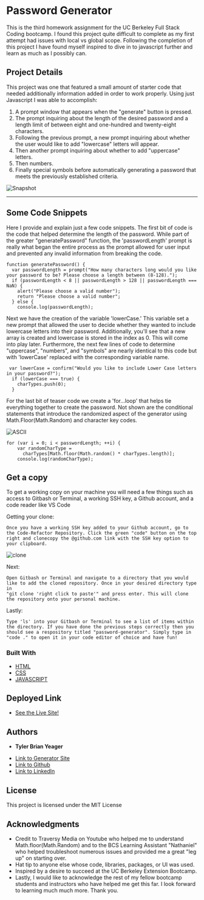 # Password Generator 
This is the third homework assignment for the UC Berkeley Full Stack Coding bootcamp. I found this project quite difficult to complete as my first attempt had issues with local vs global scope. Following the completion of this project I have found myself inspired to dive in to javascript further and learn as much as I possibly can.

## Project Details
This project was one that featured a small amount of starter code that needed additionally information added in order to work properly. Using just Javascript I was able to accomplish:
1. A prompt window that appears when the "generate" button is pressed.
2. The prompt inquiring about the length of the desired password and a length limit of between eight and one-hundred and twenty-eight characters.
3. Following the previous prompt, a new prompt inquiring about whether the user would like to add "lowercase" letters will appear. 
4. Then another prompt inquiring about whether to add "uppercase" letters. 
5. Then numbers. 
6. Finally special symbols before automatically generating a password that meets the previously established criteria. 

![Snapshot](https://user-images.githubusercontent.com/89880190/134632547-7ae55447-6c31-4b59-b8f8-71fb3055994d.png)

---
## Some Code Snippets
Here I provide and explain just a few code snippets. The first bit of code is the code that helped determine the length of the password. While part of the greater "generatePassword" function, the 'passwordLength' prompt is really what began the entire process as the prompt allowed for user input and prevented any invalid information from breaking the code. 
```
function generatePassword() {
  var passwordLength = prompt("How many characters long would you like your password to be? Please choose a length between (8-128).");
  if (passwordLength < 8 || passwordLength > 128 || passwordLength === NaN) {
    alert("Please choose a valid number");
    return "Please choose a valid number";
  } else {
    console.log(passwordLength);
```


Next we have the creation of the variable 'lowerCase.' This variable set a new prompt that allowed the user to decide whether they wanted to include lowercase letters into their password. Additionally, you'll see that a new array is created and lowercase is stored in the index as 0. This will come into play later. Furthermore, the next few lines of code to determine "uppercase", "numbers", and "symbols" are nearly identical to this code but with 'lowerCase' replaced with the corresponding variable name.
```
 var lowerCase = confirm("Would you like to include Lower Case letters in your password?");
  if (lowerCase === true) {
    charTypes.push(0);
  }
```

For the last bit of teaser code we create a 'for...loop' that helps tie everything together to create the password. Not shown are the conditional statements that introduce the randomized aspect of the generator using Math.Floor(Math.Random) and character key codes. 

![ASCII](https://user-images.githubusercontent.com/89880190/134632672-293cd1da-2285-4737-94c4-1fb14ebda9e0.jpg)

```
for (var i = 0; i < passwordLength; ++i) {
    var randomCharType =
      charTypes[Math.floor(Math.random() * charTypes.length)];
    console.log(randomCharType);
```

## Get a copy

To get a working copy on your machine you will need a few things such as access to Gitbash or Terminal, a working SSH key, a Github account, and a code reader like VS Code

Getting your clone:

```
Once you have a working SSH key added to your Github account, go to the Code-Refactor Repository. Click the green "code" button on the top right and clonecopy the @github.com link with the SSH key option to your clipboard. 
```
![clone](https://user-images.githubusercontent.com/89880190/134632726-13ef8744-77ab-44b9-a398-d232dc21f51b.png)


Next: 

```
Open Gitbash or Terminal and navigate to a directory that you would like to add the cloned repository. Once in your desired directory type in
"git clone 'right click to paste'" and press enter. This will clone the repository onto your personal machine.
```

Lastly: 

```
Type 'ls' into your Gitbash or Terminal to see a list of items within the directory. If you have done the previous steps correctly then you should see a respository titled "password-generator". Simply type in "code ." to open it in your code editor of choice and have fun!
```

### Built With

* [HTML](https://developer.mozilla.org/en-US/docs/Web/HTML)
* [CSS](https://developer.mozilla.org/en-US/docs/Web/CSS)
* [JAVASCRIPT](https://developer.mozilla.org/en-US/docs/Web/JavaScript)


## Deployed Link
* [See the Live Site!](https://tylerbyeager.github.io/password-generator/)

## Authors

* **Tyler Brian Yeager** 

- [Link to Generator Site](https://github.com/TylerBYeager/password-generator)
- [Link to Github](https://github.com/TylerBYeager/tylerbyeager.github.io)
- [Link to LinkedIn](https://www.linkedin.com/in/tyler-yeager-611926213/)

## License

This project is licensed under the MIT License 

## Acknowledgments

* Credit to Traversy Media on Youtube who helped me to understand Math.floor(Math.Random) and to the BCS Learning Assistant "Nathaniel" who helped troubleshoot numerous issues and provided me a great "leg up" on starting over.
* Hat tip to anyone else whose code, libraries, packages, or UI was used.
* Inspired by a desire to succeed at the UC Berkeley Extension Bootcamp.
* Lastly, I would like to acknowledge the rest of my fellow bootcamp students and instructors who have helped me get this far. I look forward to learning much much more. Thank you. 
